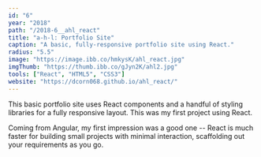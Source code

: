 ```yaml
---
id: "6"
year: "2018"
path: "/2018-6__ahl_react"
title: "a-h-l: Portfolio Site"
caption: "A basic, fully-responsive portfolio site using React."
radius: "5.5"
image: "https://image.ibb.co/hmkysK/ahl_react.jpg"
imgThumb: "https://thumb.ibb.co/gJyn2K/ahl2.jpg"
tools: ["React", "HTML5", "CSS3"]
website: "https://dcorn068.github.io/ahl_react/"
---
```


This basic portfolio site uses React components and a handful of styling libraries for a fully responsive layout. This was my first project using React.

Coming from Angular, my first impression was a good one -- React is much faster for building small projects with minimal interaction, scaffolding out your requirements as you go.
